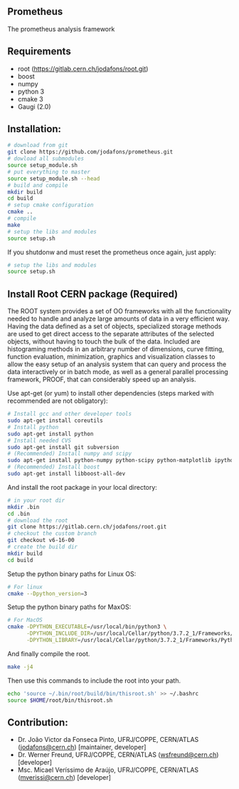 
## Prometheus 

The prometheus analysis framework


## Requirements

- root (https://gitlab.cern.ch/jodafons/root.git)
- boost
- numpy
- python 3
- cmake 3
- Gaugi (2.0)


## Installation:

```bash
# download from git
git clone https://github.com/jodafons/prometheus.git
# dowload all submodules
source setup_module.sh
# put everything to master
source setup_module.sh --head
# build and compile
mkdir build
cd build
# setup cmake configuration
cmake ..
# compile
make
# setup the libs and modules
source setup.sh
```


If you shutdonw and must reset the prometheus once again, just apply:
```bash
# setup the libs and modules
source setup.sh
```


## Install Root CERN package (Required)

The ROOT system provides a set of OO frameworks with all the functionality
needed to handle and analyze large amounts of data in a very efficient way.
Having the data defined as a set of objects, specialized storage methods are
used to get direct access to the separate attributes of the selected objects,
without having to touch the bulk of the data. Included are histograming
methods in an arbitrary number of dimensions, curve fitting, function
evaluation, minimization, graphics and visualization classes to allow
the easy setup of an analysis system that can query and process the data
interactively or in batch mode, as well as a general parallel processing
framework, PROOF, that can considerably speed up an analysis.

Use apt-get (or yum) to install other dependencies (steps marked with recommended are not obligatory):

```bash
# Install gcc and other developer tools
sudo apt-get install coreutils
# Install python
sudo apt-get install python
# Install needed CVS
sudo apt-get install git subversion
# (Recommended) Install numpy and scipy
sudo apt-get install python-numpy python-scipy python-matplotlib ipython ipython-notebook python-pandas python-sympy python-nose
# (Recommended) Install boost
sudo apt-get install libboost-all-dev
```

And install the root package in your local directory:


```bash
# in your root dir
mkdir .bin
cd .bin
# download the root
git clone https://gitlab.cern.ch/jodafons/root.git
# checkout the custom branch
git checkout v6-16-00
# create the build dir
mkdir build
cd build
```

Setup the python binary paths for Linux OS:

```bash
# For linux
cmake --Dpython_version=3   
```


Setup the python binary paths for MaxOS:

```bash
# For MacOS
cmake -DPYTHON_EXECUTABLE=/usr/local/bin/python3 \
      -DPYTHON_INCLUDE_DIR=/usr/local/Cellar/python/3.7.2_1/Frameworks/Python.framework/Versions/3.7/Headers \
      -DPYTHON_LIBRARY=/usr/local/Cellar/python/3.7.2_1/Frameworks/Python.framework/Versions/3.7/lib/libpython3.7.dylib 
```

And finally compile the root.

```bash
make -j4
```

Then use this commands to include the root into your path.

```bash
echo 'source ~/.bin/root/build/bin/thisroot.sh' >> ~/.bashrc
source $HOME/root/bin/thisroot.sh
```


## Contribution:

- Dr. João Victor da Fonseca Pinto, UFRJ/COPPE, CERN/ATLAS (jodafons@cern.ch) [maintainer, developer]
- Dr. Werner Freund, UFRJ/COPPE, CERN/ATLAS (wsfreund@cern.ch) [developer]
- Msc. Micael Veríssimo de Araújo, UFRJ/COPPE, CERN/ATLAS (mverissi@cern.ch) [developer]


